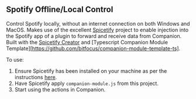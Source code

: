 ## Spotify Offline/Local Control

Control Spotify locally, without an internet connection on both Windows and MacOS.
Makes use of the excellent [Spicetify](https://spicetify.app/) project to enable
injection into the Spotify app of a plugin to forward and receive data from Companion. 
Built with the [Spicetify Creator](https://spicetify.app/docs/development/spicetify-creator)
and [Typescript Companion Module Template][https://github.com/bitfocus/companion-module-template-ts].

To use:
1. Ensure Spicetify has been installed on your machine as per the instructions 
[here](https://spicetify.app/docs/getting-started).
2. Have Spicetify apply `companion-module.js` from this project.
3. Start using the actions in Companion.